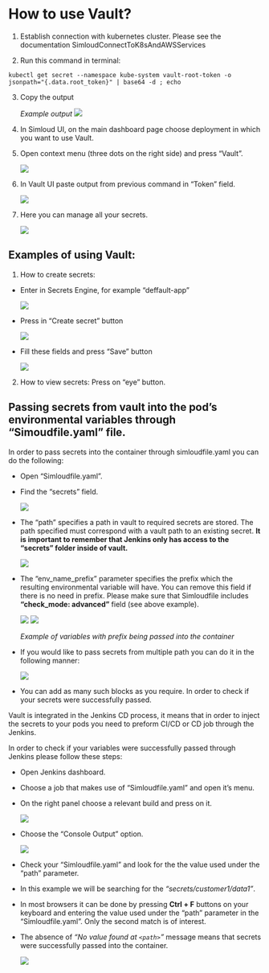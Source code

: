 # How to use Vault?

1. Establish connection with kubernetes cluster. Please see the documentation SimloudConnectToK8sAndAWSServices

2. Run this command in terminal:

```
kubectl get secret --namespace kube-system vault-root-token -o jsonpath="{.data.root_token}" | base64 -d ; echo
```

3. Copy the output

   _Example output_
   ![](../../../img/onboarding/how-to-use-vault/image1.jpg)

4. In Simloud UI, on the main dashboard page choose deployment in which you want to use Vault.

5. Open context menu (three dots on the right side) and press “Vault”.

   ![](/img/onboarding/how-to-use-vault/image2.jpg)

6. In Vault UI paste output from previous command in “Token” field.

   ![](/img/onboarding/how-to-use-vault/image3.jpg)

7. Here you can manage all your secrets.

   ![](../../../img/onboarding/how-to-use-vault/image4.jpg)

## Examples of using Vault:

1. How to create secrets:

- Enter in Secrets Engine, for example “deffault-app”

  ![](/img/onboarding/how-to-use-vault/image5.jpg)

- Press in “Create secret” button

  ![](/img/onboarding/how-to-use-vault/image6.jpg)

- Fill these fields and press “Save” button

  ![](/img/onboarding/how-to-use-vault/image7.png)

2. How to view secrets: Press on “eye” button.

## Passing secrets from vault into the pod’s environmental variables through “Simoudfile.yaml” file.

In order to pass secrets into the container through simloudfile.yaml you can do the following:

- Open “Simloudfile.yaml”.

- Find the “secrets” field.

  ![](/img/onboarding/how-to-use-vault/image8.jpg)

- The “path” specifies a path in vault to required secrets are stored. The path specified must correspond with a vault path to an existing secret. **It is important to remember that Jenkins only has access to the “secrets” folder inside of vault.**

  ![](/img/onboarding/how-to-use-vault/image9.png)

- The “env_name_prefix” parameter specifies the prefix which the resulting environmental variable will have. You can remove this field if there is no need in prefix. Please make sure that Simloudfile includes **“check_mode: advanced”** field (see above example).

  ![](/img/onboarding/how-to-use-vault/image10.jpg)
  ![](/img/onboarding/how-to-use-vault/image11.png)

  _Example of variables with prefix being passed into the container_

- If you would like to pass secrets from multiple path you can do it in the following manner:

  ![](/img/onboarding/how-to-use-vault/image12.jpg)

- You can add as many such blocks as you require. In order to check if your secrets were successfully passed.

Vault is integrated in the Jenkins CD process, it means that in order to inject the secrets to your pods you need to preform CI/CD or CD job through the Jenkins.

In order to check if your variables were successfully passed through Jenkins please follow these steps:

- Open Jenkins dashboard.

- Choose a job that makes use of “Simloudfile.yaml” and open it’s menu.

- On the right panel choose a relevant build and press on it.

  ![](/img/onboarding/how-to-use-vault/image13.jpg)

- Choose the “Console Output” option.

  ![](/img/onboarding/how-to-use-vault/image14.jpg)

- Check your “Simloudfile.yaml” and look for the the value used under the “path” parameter.

- In this example we will be searching for the _“secrets/customer1/data1”_.

- In most browsers it can be done by pressing **Ctrl + F** buttons on your keyboard and entering the value used under the “path” parameter in the “Simloudfile.yaml”. Only the second match is of interest.

- The absence of _“No value found at `<path>`”_ message means that secrets were successfully passed into the container.

  ![](/img/onboarding/how-to-use-vault/image15.jpg)
